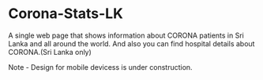 # Corona-Stats-LK
A single web page that shows information about CORONA patients in Sri Lanka and all around the world.
And also you can find hospital details about CORONA.(Sri Lanka only)

Note - Design for mobile devicess is under construction.